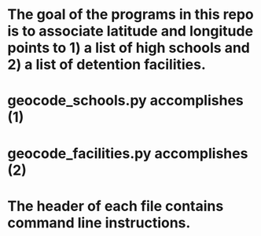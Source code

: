 # The goal of the programs in this repo is to associate latitude and longitude points to 1) a list of high schools and 2) a list of detention facilities.
# geocode_schools.py accomplishes (1)
# geocode_facilities.py accomplishes (2)
# The header of each file contains command line instructions.
